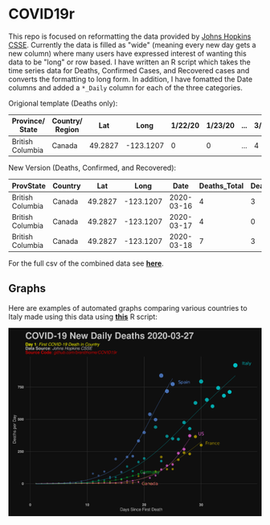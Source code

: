 # COVID19r

This repo is focused on reformatting the data provided by [Johns Hopkins CSSE](https://github.com/CSSEGISandData/COVID-19). Currently the data is filled as "wide" (meaning every new day gets a new column) where many users have expressed interest of wanting this data to be "long" or row based. I have written an R script which takes the time series data for Deaths, Confirmed Cases, and Recovered cases and converts the formatting to long form. In addition, I have fomatted the Date columns and added a `*_Daily` column for each of the three categories.

Origional template (Deaths only):

| Province/ State | Country/ Region | Lat | Long | 1/22/20 | 1/23/20 | ... | 3/18/20 |
|-----------------|-----------------|-----|------|---------|---------|-----|---------|
| British Columbia|   	Canada |  	49.2827 |  -123.1207	| 0 | 0 | ... | 4 |

New Version (Deaths, Confirmed, and Recovered):

| ProvState | Country | Lat | Long | Date | Deaths_Total | Deaths_Daily | Confirmed_Total | Confirmed_Daily | Recovered_Total | Recovered_Daily |
|-----------|---------|-----|------|------|--------------|--------------|-----------------|-----------------|------------------|----------------|
| British Columbia	| Canada	| 49.2827	| -123.1207	| 2020-03-16	| 4	| 3	| 103	| 30	| 4	| 0 |
| British Columbia	| Canada	| 49.2827	| -123.1207	| 2020-03-17	| 4	| 0	| 103	| 0	  | 4	| 0 |
| British Columbia	| Canada	| 49.2827	| -123.1207	| 2020-03-18	| 7	| 3	| 186	| 83	| 4	| 0 |

For the full csv of the combined data see **[here](https://github.com/brentthorne/COVID19r/blob/master/csse_covid19_timeseries_combined_tidy.csv)**.

## Graphs

Here are examples of automated graphs comparing various countries to Italy made using this data using **[this](https://github.com/brentthorne/COVID19r/blob/master/scripts/timeseries-csse-daily-deaths-ggplot.R)** R script:

![](https://raw.githubusercontent.com/brentthorne/COVID19r/master/figures/covid19-daily-deaths.png)
